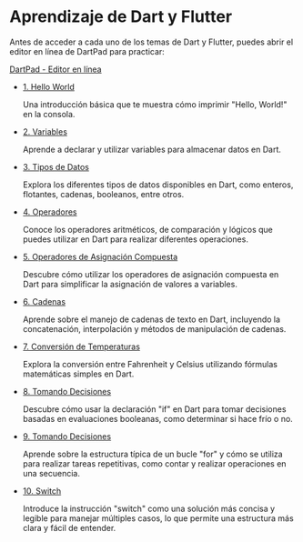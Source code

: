 # Aprendizaje de Dart y Flutter

Antes de acceder a cada uno de los temas de Dart y Flutter, puedes abrir el editor en línea de DartPad para practicar:

<a href="https://dartpad.dev/" target="_blank">DartPad - Editor en línea</a>

- [1. Hello World](https://github.com/proyecMariana/guswill_dart-flutter-main/blob/main/curso/iniciar_programacion_dart/1.%20hello_world/instructions.md)

  Una introducción básica que te muestra cómo imprimir "Hello, World!" en la consola.

- [2. Variables](https://github.com/proyecMariana/guswill_dart-flutter-main/blob/main/curso/iniciar_programacion_dart/2.%20Variables/instructions.md)

  Aprende a declarar y utilizar variables para almacenar datos en Dart.

- [3. Tipos de Datos](https://github.com/proyecMariana/guswill_dart-flutter-main/blob/main/curso/iniciar_programacion_dart/3.%20Tipos%20de%20datos/instructions.md)

  Explora los diferentes tipos de datos disponibles en Dart, como enteros, flotantes, cadenas, booleanos, entre otros.

- [4. Operadores](https://github.com/proyecMariana/guswill_dart-flutter-main/blob/main/curso/iniciar_programacion_dart/4.%20Operadores/instructions.md)

  Conoce los operadores aritméticos, de comparación y lógicos que puedes utilizar en Dart para realizar diferentes operaciones.

- [5. Operadores de Asignación Compuesta](https://github.com/proyecMariana/guswill_dart-flutter-main/blob/main/curso/iniciar_programacion_dart/5.%20Operadores%20de%20Asignaci%C3%B3n%20Compuesta/instructions.md)

  Descubre cómo utilizar los operadores de asignación compuesta en Dart para simplificar la asignación de valores a variables.

- [6. Cadenas](https://github.com/proyecMariana/guswill_dart-flutter-main/blob/main/curso/iniciar_programacion_dart/6.%20Cadenas/instructions.md)

  Aprende sobre el manejo de cadenas de texto en Dart, incluyendo la concatenación, interpolación y métodos de manipulación de cadenas.

- [7. Conversión de Temperaturas](https://github.com/proyecMariana/guswill_dart-flutter-main/blob/main/curso/iniciar_programacion_dart/7.%20Conversi%C3%B3n%20de%20Temperaturas/instructions.md)

  Explora la conversión entre Fahrenheit y Celsius utilizando fórmulas matemáticas simples en Dart.

- [8. Tomando Decisiones](https://github.com/proyecMariana/guswill_dart-flutter-main/blob/main/curso/iniciar_programacion_dart/8.%20Tomando%20Decisiones/instructions.md)

  Descubre cómo usar la declaración "if" en Dart para tomar decisiones basadas en evaluaciones booleanas, como determinar si hace frío o no.

- [9. Tomando Decisiones](https://github.com/proyecMariana/guswill_dart-flutter-main/blob/main/curso/iniciar_programacion_dart/9.%20Buclues%20For/instructions.md)

  Aprende sobre la estructura típica de un bucle "for" y cómo se utiliza para realizar tareas repetitivas, como contar y realizar operaciones en una secuencia.

- [10. Switch](https://github.com/proyecMariana/guswill_dart-flutter-main/blob/main/curso/iniciar_programacion_dart/10.%20Switch/instructions.md)

  Introduce la instrucción "switch" como una solución más concisa y legible para manejar múltiples casos, lo que permite una estructura más clara y fácil de entender.
